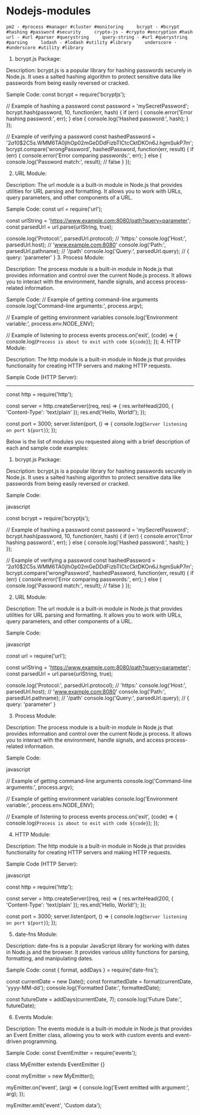 # Nodejs-modules
    pm2 - #process #manager #cluster #monitoring     bcrypt - #bcrypt #hashing #password #security     crypto-js - #crypto #encryption #hash     url - #url #parser #querystring     query-string - #url #querystring #parsing     lodash - #lodash #utility #library     underscore - #underscore #utility #library    
1. bcrypt.js Package:

Description:
bcrypt.js is a popular library for hashing passwords securely in Node.js. It uses a salted hashing algorithm to protect sensitive data like passwords from being easily reversed or cracked.

Sample Code:
const bcrypt = require('bcryptjs');

// Example of hashing a password
const password = 'mySecretPassword';
bcrypt.hash(password, 10, function(err, hash) {
  if (err) {
    console.error('Error hashing password:', err);
  } else {
    console.log('Hashed password:', hash);
  }
});

// Example of verifying a password
const hashedPassword = '$2a$10$2C5s.WMM6TA0jlhOp02mGeDDdFizbTICtcCktDKOn6J.hgmSukP7m';
bcrypt.compare('wrongPassword', hashedPassword, function(err, result) {
  if (err) {
    console.error('Error comparing passwords:', err);
  } else {
    console.log('Password match:', result); // false
  }
});

2. URL Module:

Description:
The url module is a built-in module in Node.js that provides utilities for URL parsing and formatting. It allows you to work with URLs, query parameters, and other components of a URL.

Sample Code:
const url = require('url');

const urlString = 'https://www.example.com:8080/path?query=parameter';
const parsedUrl = url.parse(urlString, true);

console.log('Protocol:', parsedUrl.protocol); // 'https:'
console.log('Host:', parsedUrl.host); // 'www.example.com:8080'
console.log('Path:', parsedUrl.pathname); // '/path'
console.log('Query:', parsedUrl.query); // { query: 'parameter' }
3. Process Module:

Description:
The process module is a built-in module in Node.js that provides information and control over the current Node.js process. It allows you to interact with the environment, handle signals, and access process-related information.

Sample Code:
// Example of getting command-line arguments
console.log('Command-line arguments:', process.argv);

// Example of getting environment variables
console.log('Environment variable:', process.env.NODE_ENV);

// Example of listening to process events
process.on('exit', (code) => {
  console.log(`Process is about to exit with code ${code}`);
});
4. HTTP Module:

Description:
The http module is a built-in module in Node.js that provides functionality for creating HTTP servers and making HTTP requests.

Sample Code (HTTP Server):
****
const http = require('http');

const server = http.createServer((req, res) => {
  res.writeHead(200, { 'Content-Type': 'text/plain' });
  res.end('Hello, World!');
});

const port = 3000;
server.listen(port, () => {
  console.log(`Server listening on port ${port}`);
});

Below is the list of modules you requested along with a brief description of each and sample code examples:
1. bcrypt.js Package:

Description:
bcrypt.js is a popular library for hashing passwords securely in Node.js. It uses a salted hashing algorithm to protect sensitive data like passwords from being easily reversed or cracked.

Sample Code:

javascript

const bcrypt = require('bcryptjs');

// Example of hashing a password
const password = 'mySecretPassword';
bcrypt.hash(password, 10, function(err, hash) {
  if (err) {
    console.error('Error hashing password:', err);
  } else {
    console.log('Hashed password:', hash);
  }
});

// Example of verifying a password
const hashedPassword = '$2a$10$2C5s.WMM6TA0jlhOp02mGeDDdFizbTICtcCktDKOn6J.hgmSukP7m';
bcrypt.compare('wrongPassword', hashedPassword, function(err, result) {
  if (err) {
    console.error('Error comparing passwords:', err);
  } else {
    console.log('Password match:', result); // false
  }
});

2. URL Module:

Description:
The url module is a built-in module in Node.js that provides utilities for URL parsing and formatting. It allows you to work with URLs, query parameters, and other components of a URL.

Sample Code:

javascript

const url = require('url');

const urlString = 'https://www.example.com:8080/path?query=parameter';
const parsedUrl = url.parse(urlString, true);

console.log('Protocol:', parsedUrl.protocol); // 'https:'
console.log('Host:', parsedUrl.host); // 'www.example.com:8080'
console.log('Path:', parsedUrl.pathname); // '/path'
console.log('Query:', parsedUrl.query); // { query: 'parameter' }

3. Process Module:

Description:
The process module is a built-in module in Node.js that provides information and control over the current Node.js process. It allows you to interact with the environment, handle signals, and access process-related information.

Sample Code:

javascript

// Example of getting command-line arguments
console.log('Command-line arguments:', process.argv);

// Example of getting environment variables
console.log('Environment variable:', process.env.NODE_ENV);

// Example of listening to process events
process.on('exit', (code) => {
  console.log(`Process is about to exit with code ${code}`);
});

4. HTTP Module:

Description:
The http module is a built-in module in Node.js that provides functionality for creating HTTP servers and making HTTP requests.

Sample Code (HTTP Server):

javascript

const http = require('http');

const server = http.createServer((req, res) => {
  res.writeHead(200, { 'Content-Type': 'text/plain' });
  res.end('Hello, World!');
});

const port = 3000;
server.listen(port, () => {
  console.log(`Server listening on port ${port}`);
});

5. date-fns Module:

Description:
date-fns is a popular JavaScript library for working with dates in Node.js and the browser. It provides various utility functions for parsing, formatting, and manipulating dates.

Sample Code:
const { format, addDays } = require('date-fns');

const currentDate = new Date();
const formattedDate = format(currentDate, 'yyyy-MM-dd');
console.log('Formatted Date:', formattedDate);

const futureDate = addDays(currentDate, 7);
console.log('Future Date:', futureDate);

6. Events Module:

Description:
The events module is a built-in module in Node.js that provides an Event Emitter class, allowing you to work with custom events and event-driven programming.

Sample Code:
const EventEmitter = require('events');

class MyEmitter extends EventEmitter {}

const myEmitter = new MyEmitter();

myEmitter.on('event', (arg) => {
  console.log('Event emitted with argument:', arg);
});

myEmitter.emit('event', 'Custom data');
